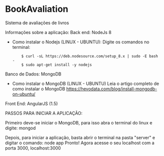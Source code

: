 # BookAvaliation

Sistema de avaliações de livros


Informações sobre a aplicação:
Back end: NodeJs 8
  - Como instalar o Nodejs (LINUX - UBUNTU):
    Digite os comandos no terminal:
		
    		$ curl -sL https://deb.nodesource.com/setup_8.x | sudo -E bash -
    		$ sudo apt-get install -y nodejs



Banco de Dados: MongoDB
  - Como instalar o MongoDB (LINUX - UBUNTU)
    Leia o artigo completo de como instalar o MongoDB
      https://hevodata.com/blog/install-mongodb-on-ubuntu/
      
      
Front End: AngularJS (1.5)

PASSOS PARA INICIAR A APLICAÇÃO:

Primeiro deve-se iniciar o MongoDB, para isso abra o terminal do linux e digite: mongod

Depois, para iniciar a aplicação, basta abrir o terminal na pasta "server" e digitar o comando: node app
Pronto! Agora acesse o seu localhost com a porta 3000, localhost:3000


